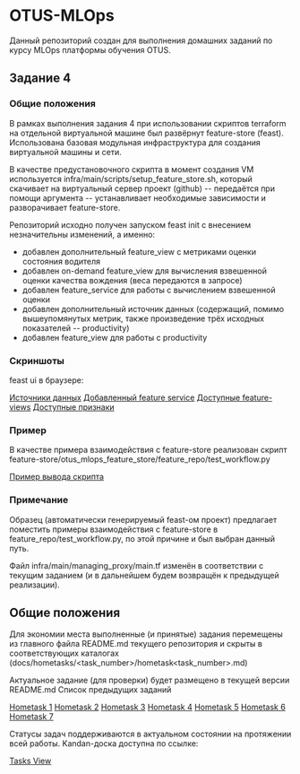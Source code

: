 # OTUS-MLOps

Данный репозиторий создан для выполнения домашних заданий по курсу MLOps платформы обучения OTUS.

<!-- Start of Hometask 4 block -->

## Задание 4

### Общие положения

В рамках выполнения задания 4 при использовании скриптов terraform на отдельной виртуальной машине был развёрнут feature-store (feast). Использована базовая модульная инфраструктура для создания виртуальной машины и сети.

В качестве предустановочного скрипта в момент создания VM используется infra/main/scripts/setup_feature_store.sh, который скачивает на виртуальный сервер проект (github) -- передаётся при помощи аргумента -- устанавливает необходимые зависимости и разворачивает feature-store.

Репозиторий исходно получен запуском feast init c внесением незначительны изменений, а именно:

- добавлен дополнительный feature_view с метриками оценки состояния водителя
- добавлен on-demand feature_view для вычисления взвешенной оценки качества вождения (веса передаются в запросе)
- добавлен feature_service для работы с вычислением взвешенной оценки
- добавлен дополнительный источник данных (содержащий, помимо вышеупомянутых метрик, также произведение трёх исходных показателей -- productivity)
- добавлен feature_view для работы с productivity

### Скриншоты

feast ui в браузере:

[Источники данных](docs/hometasks/04/data_sources.png)
[Добавленный feature service](docs/hometasks/04/feat_service_linear.png)
[Доступные feature-views](docs/hometasks/04/feature_views.png)
[Доступные признаки](docs/hometasks/04/features.png)

### Пример

В качестве примера взаимодействия с feature-store реализован скрипт feature-store/otus_mlops_feature_store/feature_repo/test_workflow.py

[Пример вывода скрипта](docs/hometasks/04/result.txt)

### Примечание

Образец (автоматически генерируемый feast-ом проект) предлагает поместить примеры взаимодействия с feature-store в feature_repo/test_workflow.py, по этой причине и был выбран данный путь.

Файл infra/main/managing_proxy/main.tf изменён в соответствии с текущим заданием (и в дальнейшем будем возвращён к предыдущей реализации).

<!-- End of Hometask 4 block. -->

## Oбщие положения

Для экономии места выполненные (и принятые) задания перемещены из главного файла README.md текущего репозитория и скрыты в соответствующих каталогах (docs/hometasks/<task_number>/hometask<task_number>.md)

Актуальное задание (для проверки) будет размещено в текущей версии README.md
Список предыдущих заданий

[Hometask 1](docs/hometasks//01/hometask1.md)
[Hometask 2](docs/hometasks/02/hometask2.md)
[Hometask 3](docs/hometasks/03/hometask3.md)
[Hometask 4](docs/hometasks/04/hometask04.md)
[Hometask 5](docs/hometasks/05/hometask5.md)
[Hometask 6](docs/hometasks/06/hometask06.md)
[Hometask 7](docs/hometasks/07/hometask07.md)

Статусы задач поддерживаются в актуальном состоянии на протяжении всей работы. Kandan-доска доступна по ссылке:

[Tasks View](https://github.com/users/brusia/projects/1/views/1)
